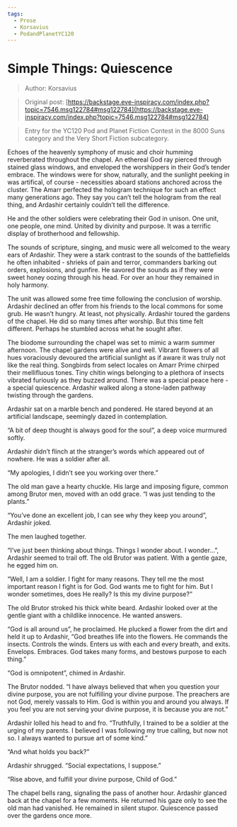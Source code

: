```yaml
---
tags:
  - Prose
  - Korsavius
  - PodandPlanetYC120
---
```


# Simple Things: Quiescence

> Author: Korsavius

> Original post: [https://backstage.eve-inspiracy.com/index.php?topic=7546.msg122784#msg122784](https://backstage.eve-inspiracy.com/index.php?topic=7546.msg122784#msg122784)

> Entry for the YC120 Pod and Planet Fiction Contest in the 8000 Suns category and the Very Short Fiction subcategory.


Echoes of the heavenly symphony of music and choir humming reverberated throughout the chapel. An ethereal God ray pierced through stained glass windows, and enveloped the worshippers in their God’s tender embrace. The windows were for show, naturally, and the sunlight peeking in was artifical, of course - necessities aboard stations anchored across the cluster. The Amarr perfected the hologram technique for such an effect many generations ago. They say you can’t tell the hologram from the real thing, and Ardashir certainly couldn’t tell the difference.

He and the other soldiers were celebrating their God in unison. One unit, one people, one mind. United by divinity and purpose. It was a terrific display of brotherhood and fellowship.

The sounds of scripture, singing, and music were all welcomed to the weary ears of Ardashir. They were a stark contrast to the sounds of the battlefields he often inhabited - shrieks of pain and terror, commanders barking out orders, explosions, and gunfire. He savored the sounds as if they were sweet honey oozing through his head. For over an hour they remained in holy harmony.

The unit was allowed some free time following the conclusion of worship. Ardashir declined an offer from his friends to the local commons for some grub. He wasn’t hungry. At least, not physically. Ardashir toured the gardens of the chapel. He did so many times after worship. But this time felt different. Perhaps he stumbled across what he sought after.

The biodome surrounding the chapel was set to mimic a warm summer afternoon. The chapel gardens were alive and well. Vibrant flowers of all hues voraciously devoured the artificial sunlight as if aware it was truly not like the real thing. Songbirds from select locales on Amarr Prime chirped their mellifluous tones. Tiny chitin wings belonging to a plethora of insects vibrated furiously as they buzzed around. There was a special peace here - a special quiescence. Ardashir walked along a stone-laden pathway twisting through the gardens.

Ardashir sat on a marble bench and pondered. He stared beyond at an artificial landscape, seemingly dazed in contemplation.

“A bit of deep thought is always good for the soul”, a deep voice murmured softly.

Ardashir didn’t flinch at the stranger’s words which appeared out of nowhere. He was a soldier after all.

“My apologies, I didn’t see you working over there.”

The old man gave a hearty chuckle. His large and imposing figure, common among Brutor men, moved with an odd grace. “I was just tending to the plants.”

“You’ve done an excellent job, I can see why they keep you around”, Ardashir joked.

The men laughed together.

“I’ve just been thinking about things. Things I wonder about. I wonder…”, Ardashir seemed to trail off. The old Brutor was patient. With a gentle gaze, he egged him on.

“Well, I am a soldier. I fight for many reasons. They tell me the most important reason I fight is for God. God wants me to fight for him. But I wonder sometimes, does He really? Is this my divine purpose?”

The old Brutor stroked his thick white beard. Ardashir looked over at the gentle giant with a childlike innocence. He wanted answers.

“God is all around us”, he proclaimed. He plucked a flower from the dirt and held it up to Ardashir, “God breathes life into the flowers. He commands the insects. Controls the winds. Enters us with each and every breath, and exits. Envelops. Embraces. God takes many forms, and bestows purpose to each thing.”

“God is omnipotent”, chimed in Ardashir.

The Brutor nodded. “I have always believed that when you question your divine purpose, you are not fulfilling your divine purpose. The preachers are not God, merely vassals to Him. God is within you and around you always. If you feel you are not serving your divine purpose, it is because you are not.”

Ardashir lolled his head to and fro. “Truthfully, I trained to be a soldier at the urging of my parents. I believed I was following my true calling, but now not so. I always wanted to pursue art of some kind.”

“And what holds you back?”

Ardashir shrugged. “Social expectations, I suppose.”

“Rise above, and fulfill your divine purpose, Child of God.”

The chapel bells rang, signaling the pass of another hour. Ardashir glanced back at the chapel for a few moments. He returned his gaze only to see the old man had vanished. He remained in silent stupor. Quiescence passed over the gardens once more.